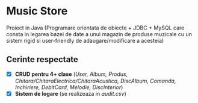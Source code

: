 # Music Store

Proiect in Java (Programare orientata de obiecte + JDBC + MySQL care consta in legarea bazei de date a unui magazin de produse muzicale cu un sistem rigid si user-friendly de adaugare/modificare a acesteia)


## Cerinte respectate

 - [X] **CRUD pentru 4+ clase** (_User, Album, Produs,
       Chitara/ChitaraElectrica/ChitaraAcustica, DiscAlbum, Comanda,
       Inchiriere, DebitCard, Melodie, DiscInterior_)
  - [X] **Sistem de logare** (se realizeaza in _audit.csv_)
